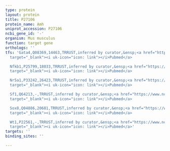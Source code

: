 ```yaml
---
type: protein
layout: protein
title: P27106
protein_name: Amh
uniprot_accession: P27106
ncbi_gene_id: '-'
organism: Mus musculus
function: target gene
orthologs: ''
tfs: 'Gata4,Q08369,14463,TRRUST,inferred by curator,&ensp;<a href="https://www.ncbi.nlm.nih.gov/pubmed/?term=10446911%5Buid%5D+OR+12907682%5Buid%5D+OR+18391526%5Buid%5D+OR+29087512%5Buid%5D"
  target="_blank"><i uk-icon="icon: link"></i>Pubmed</a>

  Nfkb1,P25799,18033,TRRUST,inferred by curator,&ensp;<a href="https://www.ncbi.nlm.nih.gov/pubmed/?term=12917325%5Buid%5D+OR+29087512%5Buid%5D"
  target="_blank"><i uk-icon="icon: link"></i>Pubmed</a>

  Nr5a1,P33242,26423,TRRUST,inferred by curator,&ensp;<a href="https://www.ncbi.nlm.nih.gov/pubmed/?term=12151099%5Buid%5D+OR+18391526%5Buid%5D+OR+12917325%5Buid%5D+OR+12907682%5Buid%5D+OR+8205615%5Buid%5D+OR+29087512%5Buid%5D"
  target="_blank"><i uk-icon="icon: link"></i>Pubmed</a>

  Sf1,Q64213,-,TRRUST,inferred by curator,&ensp;<a href="https://www.ncbi.nlm.nih.gov/pubmed/?term=12917325%5Buid%5D+OR+12907682%5Buid%5D+OR+29087512%5Buid%5D"
  target="_blank"><i uk-icon="icon: link"></i>Pubmed</a>

  Sox8,Q04886,20681,TRRUST,inferred by curator,&ensp;<a href="https://www.ncbi.nlm.nih.gov/pubmed/?term=12732652%5Buid%5D+OR+29087512%5Buid%5D"
  target="_blank"><i uk-icon="icon: link"></i>Pubmed</a>

  Wt1,P22561,-,TRRUST,inferred by curator,&ensp;<a href="https://www.ncbi.nlm.nih.gov/pubmed/?term=12855602%5Buid%5D+OR+29087512%5Buid%5D"
  target="_blank"><i uk-icon="icon: link"></i>Pubmed</a>'
targets: ''
binding_sites: ''

---
```

